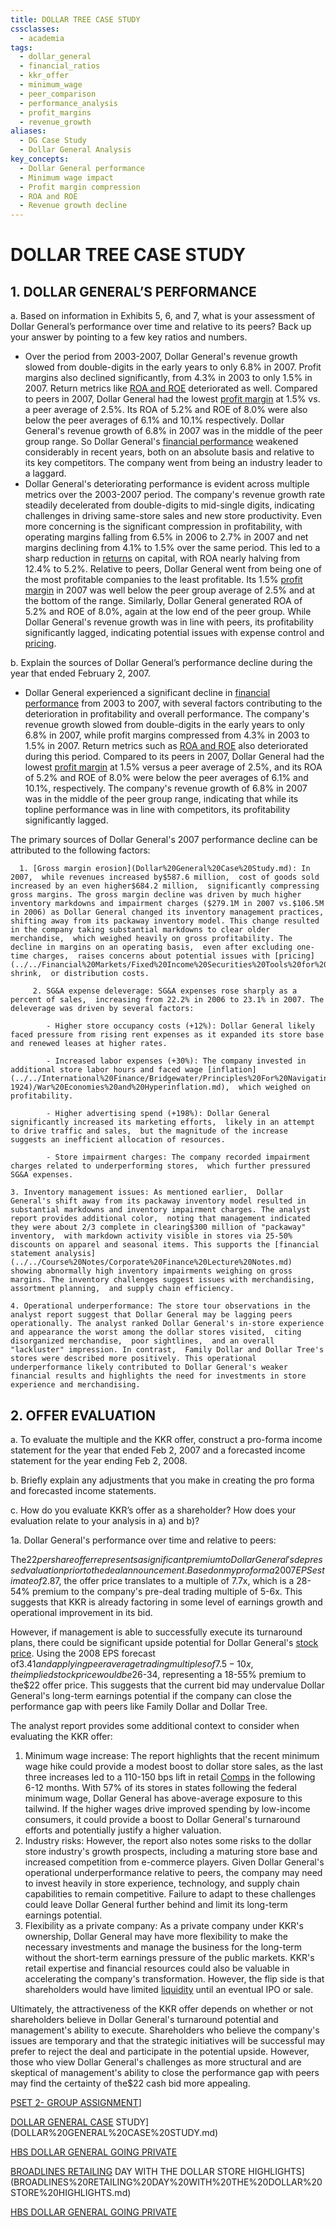 ```yaml
---
title: DOLLAR TREE CASE STUDY
cssclasses:
  - academia
tags:
  - dollar_general
  - financial_ratios
  - kkr_offer
  - minimum_wage
  - peer_comparison
  - performance_analysis
  - profit_margins
  - revenue_growth
aliases:
  - DG Case Study
  - Dollar General Analysis
key_concepts:
  - Dollar General performance
  - Minimum wage impact
  - Profit margin compression
  - ROA and ROE
  - Revenue growth decline
---
```


# DOLLAR TREE CASE STUDY
## 1. DOLLAR GENERAL’S PERFORMANCE

a. Based on information in Exhibits 5,  6,  and 7,  what is your assessment of Dollar General’s performance over time and relative to its peers? Back up your answer by pointing to a few key ratios and numbers.

- Over the period from 2003-2007,  Dollar General's revenue growth slowed from double-digits in the early years to only 6.8% in 2007. Profit margins also declined significantly,  from 4.3% in 2003 to only 1.5% in 2007. Return metrics like [ROA and ROE](.md) deteriorated as well. Compared to peers in 2007,  Dollar General had the lowest [profit margin](../Financial%20Ratios/Operating%20Margin.md) at 1.5% vs. a peer average of 2.5%. Its ROA of 5.2% and ROE of 8.0% were also below the peer averages of 6.1% and 10.1% respectively. Dollar General's revenue growth of 6.8% in 2007 was in the middle of the peer group range. So Dollar General's [financial performance](../../Financial%20Markets%20and%20Institutions/II.%20The%20Roles%20of%20Banks%20and%20Derivative%20Markets%20in%20Resolving%20Problems%20Inherent%20in%20Debt%20Contracts/Class%203-%20Financial%20Intermediation%20and%20Delegated%20Loan%20Monitoring%20,%20Intro%20to%20Bankruptcy%20and%20Debt%20Restructuring/Gordon%20Bargain%20Stores%20B.md) weakened considerably in recent years,  both on an absolute basis and relative to its key competitors. The company went from being an industry leader to a laggard.
- Dollar General's deteriorating performance is evident across multiple metrics over the 2003-2007 period. The company's revenue growth rate steadily decelerated from double-digits to mid-single digits,  indicating challenges in driving same-store sales and new store productivity. Even more concerning is the significant compression in profitability,  with operating margins falling from 6.5% in 2006 to 2.7% in 2007 and net margins declining from 4.1% to 1.5% over the same period. This led to a sharp reduction in [returns](../../Financial%20Markets/Financial%20Asset%20Pricing%20Theory%20Overview/Chapter%203%20-%20%20Assets,%20Portfolios,%20and%20Arbitrage/Assets.md) on capital,  with ROA nearly halving from 12.4% to 5.2%. Relative to peers,  Dollar General went from being one of the most profitable companies to the least profitable. Its 1.5% [profit margin](../Financial%20Ratios/Operating%20Margin.md) in 2007 was well below the peer group average of 2.5% and at the bottom of the range. Similarly,  Dollar General generated ROA of 5.2% and ROE of 8.0%,  again at the low end of the peer group. While Dollar General's revenue growth was in line with peers,  its profitability significantly lagged,  indicating potential issues with expense control and [pricing](../../Financial%20Markets/Fixed%20Income%20Securities%20Tools%20for%20Today's%20Markets/Chapter%207/Arbitrage%20Pricing%20of%20Derivatives.md).

b. Explain the sources of Dollar General’s performance decline during the year that ended February 2,  2007.

- Dollar General experienced a significant decline in [financial performance](../../Financial%20Markets%20and%20Institutions/II.%20The%20Roles%20of%20Banks%20and%20Derivative%20Markets%20in%20Resolving%20Problems%20Inherent%20in%20Debt%20Contracts/Class%203-%20Financial%20Intermediation%20and%20Delegated%20Loan%20Monitoring%20,%20Intro%20to%20Bankruptcy%20and%20Debt%20Restructuring/Gordon%20Bargain%20Stores%20B.md) from 2003 to 2007,  with several factors contributing to the deterioration in profitability and overall performance. The company's revenue growth slowed from double-digits in the early years to only 6.8% in 2007,  while profit margins compressed from 4.3% in 2003 to 1.5% in 2007. Return metrics such as [ROA and ROE](.md) also deteriorated during this period. Compared to its peers in 2007,  Dollar General had the lowest [profit margin](../Financial%20Ratios/Operating%20Margin.md) at 1.5% versus a peer average of 2.5%,  and its ROA of 5.2% and ROE of 8.0% were below the peer averages of 6.1% and 10.1%,  respectively. The company's revenue growth of 6.8% in 2007 was in the middle of the peer group range,  indicating that while its topline performance was in line with competitors,  its profitability significantly lagged.

The primary sources of Dollar General's 2007 performance decline can be attributed to the following factors:

	  1. [Gross margin erosion](Dollar%20General%20Case%20Study.md): In 2007,  while revenues increased by$587.6 million,  cost of goods sold increased by an even higher$684.2 million,  significantly compressing gross margins. The gross margin decline was driven by much higher inventory markdowns and impairment charges ($279.1M in 2007 vs.$106.5M in 2006) as Dollar General changed its inventory management practices,  shifting away from its packaway inventory model. This change resulted in the company taking substantial markdowns to clear older merchandise,  which weighed heavily on gross profitability. The decline in margins on an operating basis,  even after excluding one-time charges,  raises concerns about potential issues with [pricing](../../Financial%20Markets/Fixed%20Income%20Securities%20Tools%20for%20Today's%20Markets/Chapter%207/Arbitrage%20Pricing%20of%20Derivatives.md),  shrink,  or distribution costs.

		 2. SG&A expense deleverage: SG&A expenses rose sharply as a percent of sales,  increasing from 22.2% in 2006 to 23.1% in 2007. The deleverage was driven by several factors:

			- Higher store occupancy costs (+12%): Dollar General likely faced pressure from rising rent expenses as it expanded its store base and renewed leases at higher rates.

			- Increased labor expenses (+30%): The company invested in additional store labor hours and faced wage [inflation](../../International%20Finance/Bridgewater/Principles%20For%20Navigating%20Big%20Debt%20Cycles/Part%20II%20Detailed%20Case%20Studies/German%20Debt%20Crisis%20andHyperinflation%20(1918–1924)/War%20Economies%20and%20Hyperinflation.md),  which weighed on profitability.

			- Higher advertising spend (+198%): Dollar General significantly increased its marketing efforts,  likely in an attempt to drive traffic and sales,  but the magnitude of the increase suggests an inefficient allocation of resources.

			- Store impairment charges: The company recorded impairment charges related to underperforming stores,  which further pressured SG&A expenses.

	3. Inventory management issues: As mentioned earlier,  Dollar General's shift away from its packaway inventory model resulted in substantial markdowns and inventory impairment charges. The analyst report provides additional color,  noting that management indicated they were about 2/3 complete in clearing$300 million of "packaway" inventory,  with markdown activity visible in stores via 25-50% discounts on apparel and seasonal items. This supports the [financial statement analysis](../../Course%20Notes/Corporate%20Finance%20Lecture%20Notes.md) showing abnormally high inventory impairments weighing on gross margins. The inventory challenges suggest issues with merchandising,  assortment planning,  and supply chain efficiency.

	4. Operational underperformance: The store tour observations in the analyst report suggest that Dollar General may be lagging peers operationally. The analyst ranked Dollar General's in-store experience and appearance the worst among the dollar stores visited,  citing disorganized merchandise,  poor sightlines,  and an overall "lackluster" impression. In contrast,  Family Dollar and Dollar Tree's stores were described more positively. This operational underperformance likely contributed to Dollar General's weaker financial results and highlights the need for investments in store experience and merchandising.

## 2. OFFER EVALUATION

a. To evaluate the multiple and the KKR offer,  construct a pro-forma income statement for the year that ended Feb 2,  2007 and a forecasted income statement for the year ending Feb 2,  2008.

b. Briefly explain any adjustments that you make in creating the pro forma and forecasted income statements.

c. How do you evaluate KKR’s offer as a shareholder? How does your evaluation relate to your analysis in a) and b)?

1a. Dollar General's performance over time and relative to peers:

The$22 per share offer represents a significant premium to Dollar General's depressed valuation prior to the deal announcement. Based on my pro forma 2007 EPS estimate of$2.87,  the offer price translates to a multiple of 7.7x,  which is a 28-54% premium to the company's pre-deal trading multiple of 5-6x. This suggests that KKR is already factoring in some level of earnings growth and operational improvement in its bid.

However,  if management is able to successfully execute its turnaround plans,  there could be significant upside potential for Dollar General's [stock price](../../Financial%20Engineering/Derivatives/Part%20IV%20-%20Options/Chapter%2016%20-%20Black–Scholes%20Model.md). Using the 2008 EPS forecast of$3.41 and applying peer average trading multiples of 7.5-10x,  the implied stock price would be$26-34,  representing a 18-55% premium to the$22 offer price. This suggests that the current bid may undervalue Dollar General's long-term earnings potential if the company can close the performance gap with peers like Family Dollar and Dollar Tree.

The analyst report provides some additional context to consider when evaluating the KKR offer:

1. Minimum wage increase: The report highlights that the recent minimum wage hike could provide a modest boost to dollar store sales,  as the last three increases led to a 110-150 bps lift in retail [Comps](Comps%20Definition,%20%20How%20They're%20Used%20in%20Analysis,%20%20and%20Example) in the following 6-12 months. With 57% of its stores in states following the federal minimum wage,  Dollar General has above-average exposure to this tailwind. If the higher wages drive improved spending by low-income consumers,  it could provide a boost to Dollar General's turnaround efforts and potentially justify a higher valuation.
1. Industry risks: However,  the report also notes some risks to the dollar store industry's growth prospects,  including a maturing store base and increased competition from e-commerce players. Given Dollar General's operational underperformance relative to peers,  the company may need to invest heavily in store experience,  technology,  and supply chain capabilities to remain competitive. Failure to adapt to these challenges could leave Dollar General further behind and limit its long-term earnings potential.
1. Flexibility as a private company: As a private company under KKR's ownership,  Dollar General may have more flexibility to make the necessary investments and manage the business for the long-term without the short-term earnings pressure of the public markets. KKR's retail expertise and financial resources could also be valuable in accelerating the company's transformation. However,  the flip side is that shareholders would have limited [liquidity](../../Financial%20Markets%20and%20Institutions/III.%20Liquidity%20of%20Assets/Class%205-%20Private%20Information,%20Liquidity,%20and%20Securitization/Class%20Note%2010%20Liquidity%20and%20Class%20Note%2010%20Liquidity%20and%20Liquidity%20Managementliquidity%20management.md) until an eventual IPO or sale.

Ultimately,  the attractiveness of the KKR offer depends on whether or not shareholders believe in Dollar General's turnaround potential and management's ability to execute. Shareholders who believe the company's issues are temporary and that the strategic initiatives will be successful may prefer to reject the deal and participate in the potential upside. However,  those who view Dollar General's challenges as more structural and are skeptical of management's ability to close the performance gap with peers may find the certainty of the$22 cash bid more appealing.

[PSET 2- GROUP ASSIGNMENT](PSET%202-%20GROUP%20ASSIGNMENT.md)]

[DOLLAR GENERAL CASE]([Dollar%20General%20Case%20Study) STUDY](DOLLAR%20GENERAL%20CASE%20STUDY.md)

[HBS DOLLAR GENERAL GOING PRIVATE](HBS%20DOLLAR%20GENERAL%20GOING%20PRIVATE.md)

[BROADLINES RETAILING]([BROADLINES%20RETAILING%20DAY%20WITH%20THE%20DOLLAR%20STORE%20HIGHLIGHTS) DAY WITH THE DOLLAR STORE HIGHLIGHTS](BROADLINES%20RETAILING%20DAY%20WITH%20THE%20DOLLAR%20STORE%20HIGHLIGHTS.md)

[HBS DOLLAR GENERAL GOING PRIVATE](HBS%20DOLLAR%20GENERAL%20GOING%20PRIVATE.md)